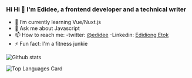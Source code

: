 ### Hi Hi 👋 I'm Edidee, a frontend developer and a technical writer

<!--
**edidee/edidee** is a ✨ _special_ ✨ repository because its `README.md` (this file) appears on your GitHub profile.

Here are some ideas to get you started:
-->
- 🌱 I’m currently learning Vue/Nuxt.js
- 💬 Ask me about Javascript
- 📫 How to reach me: -twitter: [@edidee](https://twitter.com/EdidiongEtok) -Linkedin: [Edidiong Etok](https://www.linkedin.com/in/edidiong-etok-bb1425189/)
- ⚡ Fun fact: I'm a fitness junkie

![Github stats](https://github-readme-stats.vercel.app/api?username=edidee&theme=highcontrast&show_icons=true&count_private=true)

![Top Languages Card](https://github-readme-stats.vercel.app/api/top-langs/?username=edidee)
